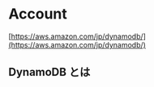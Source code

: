 # Account
[https://aws.amazon.com/jp/dynamodb/](https://aws.amazon.com/jp/dynamodb/)

## DynamoDB とは
